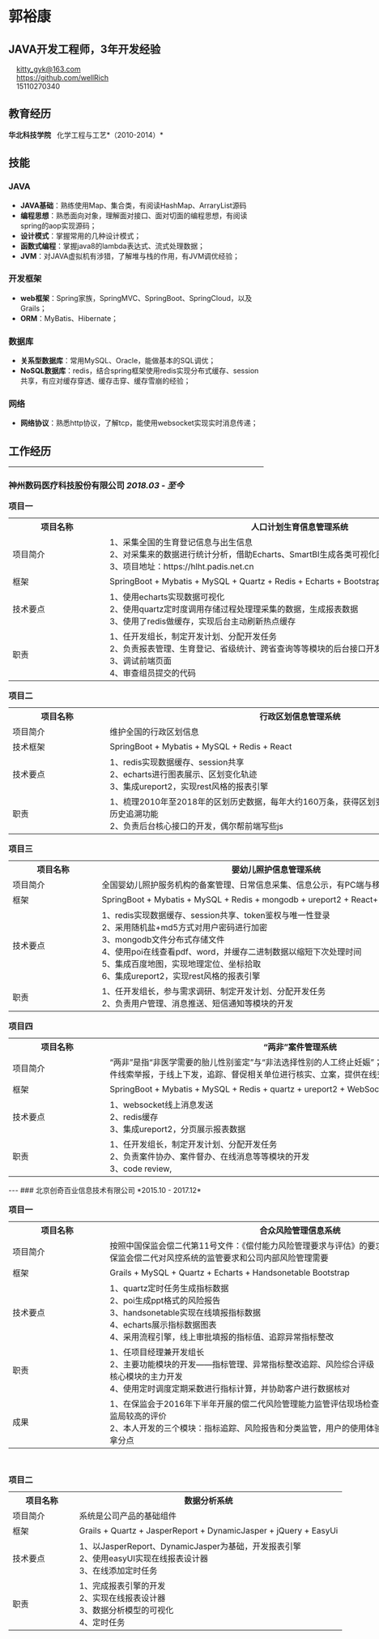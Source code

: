 <style type="text/css">
table {
width:100%;
border-collapse: collapse;
table-layout: fixed;
}

.content{
width: 90% !important;
word-break: break-word;
}

.first{
width: 15% !important;
}

.viss{
width:960px;
}
</style>
# <i class="fa fa-user"></i> 郭裕康
## JAVA开发工程师，3年开发经验
&nbsp;&nbsp;<i class="fa fa-envelope-square fa-lg"></i>&nbsp;&nbsp;kitty_gyk@163.com   
&nbsp;&nbsp;<i class="fa fa-github fa-lg"></i>&nbsp;&nbsp;https://github.com/wellRich   
&nbsp;&nbsp;<i class="fa fa-phone-square fa-lg"></i>&nbsp;&nbsp;15110270340   


## <i class="fa fa-bookmark"></i> 教育经历
<i class="fa fa-graduation-cap"></i> **<b>华北科技学院</b>**   &nbsp;&nbsp;化学工程与工艺*（2010-2014）*  


## <i class="fa fa-bookmark"></i> 技能

### JAVA
- **JAVA基础**：熟练使用Map、集合类，有阅读HashMap、ArraryList源码
- **编程思想**：熟悉面向对象，理解面对接口、面对切面的编程思想，有阅读spring的aop实现源码；
- **设计模式**：掌握常用的几种设计模式；
- **函数式编程**：掌握java8的lambda表达式、流式处理数据；
- **JVM**：对JAVA虚拟机有涉猎，了解堆与栈的作用，有JVM调优经验；


### 开发框架
- **web框架**：Spring家族，SpringMVC、SpringBoot、SpringCloud，以及Grails；
- **ORM**：MyBatis、Hibernate；


### 数据库
- **关系型数据库**：常用MySQL、Oracle，能做基本的SQL调优；
- **NoSQL数据库**：redis，结合spring框架使用redis实现分布式缓存、session共享，有应对缓存穿透、缓存击穿、缓存雪崩的经验；


### 网络
- **网络协议**：熟悉http协议，了解tcp，能使用websocket实现实时消息传递；



## <i class="fa fa-bookmark"></i> 工作经历
---
### 神州数码医疗科技股份有限公司    *2018.03 - 至今*   

<div class="viss">
<table >
<caption style="text-align:left"><i class="fa fa-product-hunt" aria-hidden="true"></i> <B>项目一</B></caption>
<tr><th style="width:20%;">项目名称</th><th>人口计划生育信息管理系统</th></tr>
<tr >
<tr>
<td class="first">项目简介</td><td class="content">1、采集全国的生育登记信息与出生信息<br/>2、对采集来的数据进行统计分析，借助Echarts、SmartBI生成各类可视化图表数据，给人口专家提供资料<br/>3、项目地址：https://hlht.padis.net.cn</td>
</tr>
<td class="first">框架</td><td class="content">SpringBoot + Mybatis + MySQL + Quartz + Redis + Echarts + Bootstrap + HTML5 plus + Mui</td>
</tr>

<tr>
<td class="first">技术要点</td><td class="content">1、使用echarts实现数据可视化<br/>2、使用quartz定时度调用存储过程处理理采集的数据，生成报表数据<br/>3、使用了redis做缓存，实现后台主动刷新热点缓存<br/></td>
</tr>

<tr>
<td class="first">职责</td><td class="content">1、任开发组长，制定开发计划、分配开发任务<br/>2、负责报表管理、生育登记、省级统计、跨省查询等等模块的后台接口开发<br/>3、调试前端页面<br/>4、审查组员提交的代码</td>
</tr>
</table>
</div>

<div class="viss">
<table>
<caption style="text-align:left"><i class="fa fa-product-hunt" aria-hidden="true"></i> <B>项目二</B></caption>
<tr><th style="width:20%;">项目名称</th><th>行政区划信息管理系统</th></tr>
<tr>
<td class="first">项目简介</td><td class="content">维护全国的行政区划信息</td>
</tr>
<td class="first">技术框架</td><td  class="content">SpringBoot + Mybatis + MySQL + Redis + React</td>
</tr>
<tr>
<td class="first">技术要点</td><td class="content">1、redis实现数据缓存、session共享<br/>2、echarts进行图表展示、区划变化轨迹<br/>3、集成ureport2，实现rest风格的报表引擎</td>
</tr>

<tr>
<td class="first">职责</td><td class="content">1、梳理2010年至2018年的区划历史数据，每年大约160万条，获得区划变更轨迹表，以支持行政区划的历史追溯功能<br/>2、负责后台核心接口的开发，偶尔帮前端写些js</td>
</tr>
</table>
</div>

<div class="viss">
<table >
<caption style="text-align:left"><i class="fa fa-product-hunt" aria-hidden="true"></i> <B>项目三</B></caption>
<tr><th style="width:20%;">项目名称</th><th>婴幼儿照护信息管理系统</th></tr>
<tr>
<tr>
<td class="first">项目简介</td><td class="content">全国婴幼儿照护服务机构的备案管理、日常信息采集、信息公示，有PC端与移动端</td>
</tr>
<td class="first">框架</td><td class="content">SpringBoot + Mybatis + MySQL + Redis + mongodb + ureport2 +  React+ HTML5 plus + Mui</td>
</tr>

<tr>
<td class="first">技术要点</td><td class="content">1、redis实现数据缓存、session共享、token鉴权与唯一性登录<br/>2、采用随机盐+md5方式对用户密码进行加密<br/>3、mongodb文件分布式存储文件<br/>4、使用poi在线查看pdf、word，并缓存二进制数据以缩短下次处理时间<br/>5、集成百度地图，实现地理定位、坐标拾取<br/>6、集成ureport2，实现rest风格的报表引擎</td>
</tr>
<tr>
<td class="first">职责</td><td class="content">1、任开发组长，参与需求调研、制定开发计划、分配开发任务<br/>2、负责用户管理、消息推送、短信通知等模块的开发<br/></td>
</tr>
</table>
</div>


<div class="viss">
<table >
<caption style="text-align:left"><i class="fa fa-product-hunt" aria-hidden="true"></i> <B>项目四</B></caption>
<tr><th style="width:20%;">项目名称</th><th>“两非”案件管理系统</th></tr>
<tr>
<tr>
<td class="first">项目简介</td><td class="content">“两非”是指“非医学需要的胎儿性别鉴定”与“非法选择性别的人工终止妊娠”；该系统在线下接收各渠道的案件线索举报，于线上下发，追踪、督促相关单位进行核实、立案，提供在线交流功能，方便协同办案；</td>
</tr>
<td class="first">框架</td><td class="content">SpringBoot + Mybatis + MySQL + Redis + quartz + ureport2 + WebSocket + React</td>
</tr>

<tr>
<td class="first">技术要点</td><td class="content">1、websocket线上消息发送<br/>2、redis缓存<br/>3、集成ureport2，分页展示报表数据</td>
</tr>


<tr>
<td class="first">职责</td><td class="content">1、任开发组长，制定开发计划、分配开发任务<br/>2、负责案件协办、案件督办、在线消息等等模块的开发<br/>3、code review,</td>
</tr>
</table>
</div>
---
### 北京创奇百业信息技术有限公司    *2015.10 - 2017.12*  
<div class="viss">
<table >
<caption style="text-align:left"><i class="fa fa-product-hunt" aria-hidden="true"></i> <B>项目一</B></caption>
<tr><th style="width:20%;">项目名称</th><th>合众风险管理信息系统</th></tr>
<tr>
<td class="first">项目简介</td><td class="content">按照中国保监会偿二代第11号文件：《偿付能力风险管理要求与评估》的要求，设计本系统系统，同时满足保监会偿二代对风控系统的监管要求和公司内部风险管理需要</td>
</tr>
<tr>
<td class="first">框架</td><td class="content">Grails + MySQL + Quartz + Echarts + Handsonetable Bootstrap</td>
</tr>

<tr>
<td class="first">技术要点</td><td class="content">1、quartz定时任务生成指标数据<br/>2、poi生成ppt格式的风险报告<br/>3、handsonetable实现在线填报指标数据<br/>4、echarts展示指标数据图表<br/>4、采用流程引擎，线上审批填报的指标值、追踪异常指标整改</td>
</tr>

<tr>
<td class="first">职责</td><td class="content">1、任项目经理兼开发组长<br/>2、主要功能模块的开发——指标管理、异常指标整改追踪、风险综合评级（分类监管）模块和风险报告等核心模块的主力开发<br/>4、使用定时调度定期采数进行指标计算，并协助客户进行数据核对</td>
</tr>
<tr>
<td class="first">成果</td><td class="content">1、在保监会于2016年下半年开展的偿二代风险管理能力监管评估现场检查活动中，本系统获得了山西保监局较高的评价<br/>2、本人开发的三个模块：指标追踪、风险报告和分类监管，用户的使用体验良好，是保监局此次评估中的拿分点<br/></td>
</tr>
</table>
</div>

<br/>
<div class="viss">
<table >
<caption style="text-align:left"><i class="fa fa-product-hunt" aria-hidden="true"></i> <B>项目二</B></caption>
<tr><th style="width:20%;">项目名称</th><th>数据分析系统</th></tr>
<tr>
<tr>
<td class="first">项目简介</td><td class="content">系统是公司产品的基础组件</td>
</tr>
<td class="first">框架</td><td class="content">Grails + Quartz + JasperReport + DynamicJasper + jQuery + EasyUi</td>
</tr>

<tr>
<td class="first">技术要点</td><td class="content">1、以JasperReport、DynamicJasper为基础，开发报表引擎<br/>2、使用easyUI实现在线报表设计器<br/>3、在线添加定时任务</td>
</tr>

<tr>
<td class="first">职责</td><td class="content">1、完成报表引擎的开发<br/>2、实现在线报表设计器<br/>3、数据分析模型的可视化<br/>4、定时任务</td>
</tr>
</table>
</div>